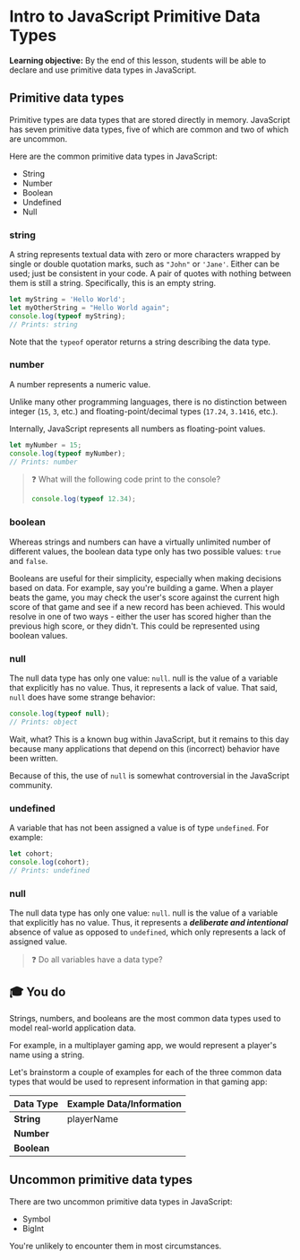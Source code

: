<h1>
  <span class="headline">Intro to JavaScript</span>
  <span class="subhead">Primitive Data Types</span>
</h1>

**Learning objective:** By the end of this lesson, students will be able to declare and use primitive data types in JavaScript.

## Primitive data types

Primitive types are data types that are stored directly in memory. JavaScript has seven primitive data types, five of which are common and two of which are uncommon.

Here are the common primitive data types in JavaScript:

- String
- Number
- Boolean
- Undefined
- Null

### string

A string represents textual data with zero or more characters wrapped by single or double quotation marks, such as `"John"` or `'Jane'`. Either can be used; just be consistent in your code. A pair of quotes with nothing between them is still a string. Specifically, this is an empty string.

```js
let myString = 'Hello World';
let myOtherString = "Hello World again";
console.log(typeof myString);
// Prints: string
```

Note that the `typeof` operator returns a string describing the data type.

### number

A number represents a numeric value.

Unlike many other programming languages, there is no distinction between integer (`15`, `3`, etc.) and floating-point/decimal types (`17.24`, `3.1416`, etc.).

Internally, JavaScript represents all numbers as floating-point values.

```js
let myNumber = 15;
console.log(typeof myNumber);
// Prints: number
```

> ❓ What will the following code print to the console?
>
> ```js
> console.log(typeof 12.34);
> ```

### boolean

Whereas strings and numbers can have a virtually unlimited number of different values, the boolean data type only has two possible values: `true` and `false`.

Booleans are useful for their simplicity, especially when making decisions based on data. For example, say you're building a game. When a player beats the game, you may check the user's score against the current high score of that game and see if a new record has been achieved. This would resolve in one of two ways - either the user has scored higher than the previous high score, or they didn't. This could be represented using boolean values.

### null

The null data type has only one value: `null`. null is the value of a variable that explicitly has no value. Thus, it represents a lack of value. That said, `null` does have some strange behavior:

```js
console.log(typeof null);
// Prints: object 
```

Wait, what? This is a known bug within JavaScript, but it remains to this day because many applications  that depend on this (incorrect) behavior have been written. 

Because of this, the use of `null` is somewhat controversial in the JavaScript community.

### undefined

A variable that has not been assigned a value is of type `undefined`. For example:

```js
let cohort;
console.log(cohort);
// Prints: undefined
```

### null

The null data type has only one value: `null`. null is the value of a variable that explicitly has no value. Thus, it represents a ***deliberate and intentional*** absence of value as opposed to `undefined`, which only represents a lack of assigned value.

> ❓ Do all variables have a data type?

## 🎓 You do 

Strings, numbers, and booleans are the most common data types used to model real-world application data.

For example, in a multiplayer gaming app, we would represent a player's name using a string.

Let's brainstorm a couple of examples for each of the three common data types that would be used to represent information in that gaming app:

| Data Type   | Example Data/Information |
| ----------- | ------------------------ |
| **String**  | playerName               |
| **Number**  |                          |
| **Boolean** |                          |

## Uncommon primitive data types

There are two uncommon primitive data types in JavaScript:

- Symbol
- BigInt

You're unlikely to encounter them in most circumstances.
